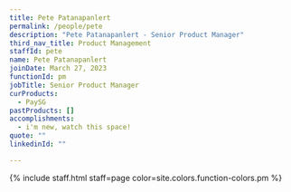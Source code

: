 ```yaml
---
title: Pete Patanapanlert
permalink: /people/pete
description: "Pete Patanapanlert - Senior Product Manager"
third_nav_title: Product Management
staffId: pete
name: Pete Patanapanlert
joinDate: March 27, 2023
functionId: pm
jobTitle: Senior Product Manager
curProducts:
  - PaySG
pastProducts: []
accomplishments:
  - i'm new, watch this space!
quote: ""
linkedinId: ""

---
```


{% include staff.html staff=page color=site.colors.function-colors.pm %}
